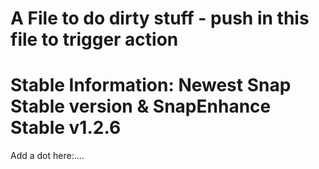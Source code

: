 # A File to do dirty stuff - push in this file to trigger action
# Stable Information: Newest Snap Stable version & SnapEnhance Stable v1.2.6

Add a dot here:....
